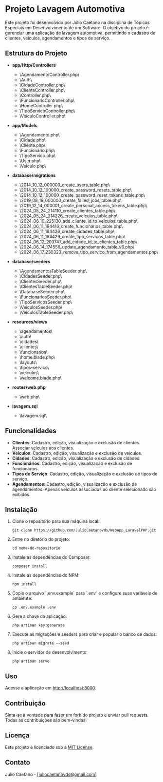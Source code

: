 # Projeto Lavagem Automotiva

Este projeto foi desenvolvido por Júlio Caetano na disciplina de Tópicos Especiais em Desenvolvimento de um Software. O objetivo do projeto é gerenciar uma aplicação de lavagem automotiva, permitindo o cadastro de clientes, veículos, agendamentos e tipos de serviço.

## Estrutura do Projeto

- **app/Http/Controllers**
  - \AgendamentoController.php\
  - \Auth\
  - \CidadeController.php\
  - \ClienteController.php\
  - \Controller.php\
  - \FuncionarioController.php\
  - \HomeController.php\
  - \TipoServicoController.php\
  - \VeiculoController.php\

- **app/Models**
  - \Agendamento.php\
  - \Cidade.php\
  - \Cliente.php\
  - \Funcionario.php\
  - \TipoServico.php\
  - \User.php\
  - \Veiculo.php\

- **database/migrations**
  - \2014_10_12_000000_create_users_table.php\
  - \2014_10_12_100000_create_password_resets_table.php\
  - \2014_10_12_100000_create_password_reset_tokens_table.php\
  - \2019_08_19_000000_create_failed_jobs_table.php\
  - \2019_12_14_000001_create_personal_access_tokens_table.php\
  - \2024_05_24_214110_create_clientes_table.php\
  - \2024_05_24_214226_create_veiculos_table.php\
  - \2024_06_10_225130_add_cliente_id_to_veiculos_table.php\
  - \2024_06_11_194416_create_funcionarios_table.php\
  - \2024_06_11_194426_create_cidades_table.php\
  - \2024_06_11_194429_create_tipo_servicos_table.php\
  - \2024_06_12_203747_add_cidade_id_to_clientes_table.php\
  - \2024_06_14_174556_update_agendamento_table_v6.php\
  - \2024_06_17_230323_remove_tipo_servico_from_agendamentos.php\

- **database/seeders**
  - \AgendamentosTableSeeder.php\
  - \CidadesSeeder.php\
  - \ClientesSeeder.php\
  - \ClientesTableSeeder.php\
  - \DatabaseSeeder.php\
  - \FuncionariosSeeder.php\
  - \TipoServicosSeeder.php\
  - \VeiculosSeeder.php\
  - \VeiculosTableSeeder.php\

- **resources/views**
  - \agendamentos\
  - \auth\
  - \cidades\
  - \clientes\
  - \funcionarios\
  - \home.blade.php\
  - \layouts\
  - \tipos-servico\
  - \veiculos\
  - \welcome.blade.php\

- **routes/web.php**
  - \web.php\

- **lavagem.sql**
  - \lavagem.sql\

## Funcionalidades

- **Clientes**: Cadastro, edição, visualização e exclusão de clientes. Associar veículos aos clientes.
- **Veículos**: Cadastro, edição, visualização e exclusão de veículos.
- **Cidades**: Cadastro, edição, visualização e exclusão de cidades.
- **Funcionários**: Cadastro, edição, visualização e exclusão de funcionários.
- **Tipos de Serviço**: Cadastro, edição, visualização e exclusão de tipos de serviço.
- **Agendamentos**: Cadastro, edição, visualização e exclusão de agendamentos. Apenas veículos associados ao cliente selecionado são exibidos.

## Instalação

1. Clone o repositório para sua máquina local:
   ```
   git clone https://github.com/JulioCaetanovds/WebApp_LaravelPHP.git
   ```
2. Entre no diretório do projeto:
   ```
   cd nome-do-repositorio
   ```
3. Instale as dependências do Composer:
   ```
   composer install
   ```
4. Instale as dependências do NPM:
   ```
   npm install
   ```
5. Copie o arquivo \`.env.example\` para \`.env\` e configure suas variáveis de ambiente:
   ```
   cp .env.example .env
   ```
6. Gere a chave da aplicação:
   ```
   php artisan key:generate
   ```
7. Execute as migrações e seeders para criar e popular o banco de dados:
   ```
   php artisan migrate --seed
   ```
8. Inicie o servidor de desenvolvimento:
   ```
   php artisan serve
   ```

## Uso

Acesse a aplicação em [http://localhost:8000](http://localhost:8000).

## Contribuição

Sinta-se à vontade para fazer um fork do projeto e enviar pull requests. Todas as contribuições são bem-vindas!

## Licença

Este projeto é licenciado sob a [MIT License](LICENSE).

## Contato

Júlio Caetano - [juliocaetanovds@gmail.com]
